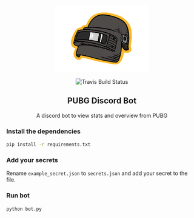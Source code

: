 <p align="center"><img width="250" src="./images/logo.png" alt="PUBG Bot Logo"></p>

<p align="center">
  <img src="https://travis-ci.org/MEGACAT-bots/pubg-discord-bot.svg?branch=master" alt="Travis Build Status"></a>
</p>

<h2 align="center">PUBG Discord Bot</h2>
<p align="center">A discord bot to view stats and overview from PUBG</p>

### Install the dependencies
```bash
pip install -r requirements.txt
```

### Add your secrets
Rename `example_secret.json` to `secrets.json` and add your secret to the file.

### Run bot
```bash
python bot.py
```

